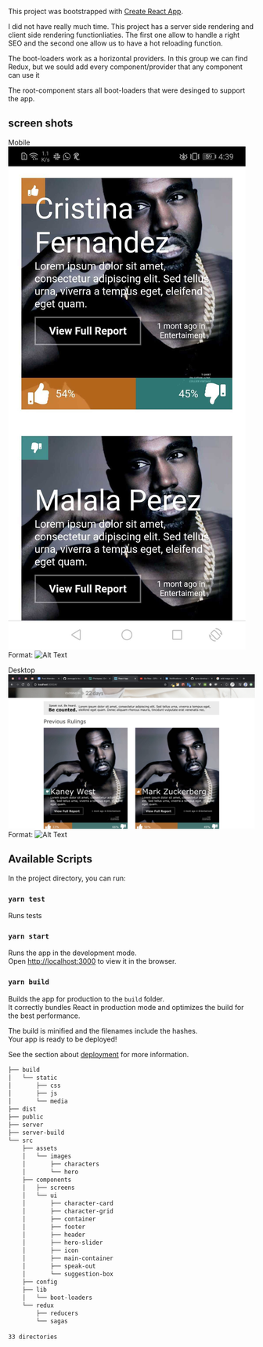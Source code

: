 This project was bootstrapped with [Create React App](https://github.com/facebook/create-react-app).

I did not have really much time. This project has a server side rendering and client side rendering functionliaties. The first one allow to handle a right SEO
and the second one allow us to have a hot reloading function.

The boot-loaders work as a horizontal providers. In this group we can find Redux, but we sould add every component/provider that any component can use it

The root-component stars all boot-loaders that were desinged to support the app.

## screen shots

Mobile
![GitHub Logo](/mobile.jpg)
Format: ![Alt Text](url)

Desktop
![GitHub Logo](/desktop.png)
Format: ![Alt Text](url)

## Available Scripts

In the project directory, you can run:

### `yarn test`

Runs tests

### `yarn start`

Runs the app in the development mode.<br />
Open [http://localhost:3000](http://localhost:3000) to view it in the browser.

### `yarn build`

Builds the app for production to the `build` folder.<br />
It correctly bundles React in production mode and optimizes the build for the best performance.

The build is minified and the filenames include the hashes.<br />
Your app is ready to be deployed!

See the section about [deployment](https://facebook.github.io/create-react-app/docs/deployment) for more information.

```
├── build
│   └── static
│       ├── css
│       ├── js
│       └── media
├── dist
├── public
├── server
├── server-build
└── src
    ├── assets
    │   └── images
    │       ├── characters
    │       └── hero
    ├── components
    │   ├── screens
    │   └── ui
    │       ├── character-card
    │       ├── character-grid
    │       ├── container
    │       ├── footer
    │       ├── header
    │       ├── hero-slider
    │       ├── icon
    │       ├── main-container
    │       ├── speak-out
    │       └── suggestion-box
    ├── config
    ├── lib
    │   └── boot-loaders
    └── redux
        ├── reducers
        └── sagas

33 directories
```